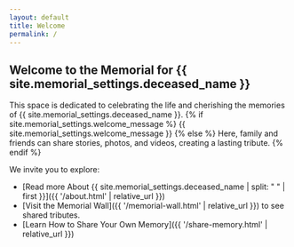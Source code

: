 ```yaml
---
layout: default
title: Welcome
permalink: /
---
```


## Welcome to the Memorial for {{ site.memorial_settings.deceased_name }}

This space is dedicated to celebrating the life and cherishing the memories of {{ site.memorial_settings.deceased_name }}.
{% if site.memorial_settings.welcome_message %}
{{ site.memorial_settings.welcome_message }}
{% else %}
Here, family and friends can share stories, photos, and videos, creating a lasting tribute.
{% endif %}

We invite you to explore:
* [Read more About {{ site.memorial_settings.deceased_name | split: " " | first }}]({{ '/about.html' | relative_url }})
* [Visit the Memorial Wall]({{ '/memorial-wall.html' | relative_url }}) to see shared tributes.
* [Learn How to Share Your Own Memory]({{ '/share-memory.html' | relative_url }})